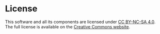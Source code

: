 License
=======

This software and all its components are licensed under [CC BY-NC-SA 4.0](http://creativecommons.org/licenses/by-nc-sa/4.0/). The full license is available on the [Creative Commons website](http://creativecommons.org/licenses/by-nc-sa/4.0/).
